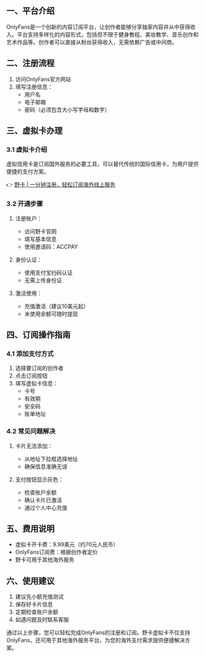 ## 一、平台介绍

OnlyFans是一个创新的内容订阅平台，让创作者能够分享独家内容并从中获得收入。平台支持多样化的内容形式，包括但不限于健身教程、美妆教学、音乐创作和艺术作品等。创作者可以直接从粉丝获得收入，无需依赖广告或中间商。

## 二、注册流程

1. 访问OnlyFans官方网站
2. 填写注册信息：
   - 用户名
   - 电子邮箱
   - 密码（必须包含大小写字母和数字）

## 三、虚拟卡办理

### 3.1 虚拟卡介绍

虚拟信用卡是订阅国外服务的必要工具，可以替代传统的国际信用卡，为用户提供便捷的支付方案。

👉 [野卡 | 一分钟注册，轻松订阅海外线上服务](https://bit.ly/bewildcard)

### 3.2 开通步骤

1. 注册账户：
   - 访问野卡官网
   - 填写基本信息
   - 使用邀请码：ACCPAY

2. 身份认证：
   - 使用支付宝扫码认证
   - 无需上传身份证

3. 激活使用：
   - 充值激活（建议10美元起）
   - 未使用余额可随时提现

## 四、订阅操作指南

### 4.1 添加支付方式

1. 选择要订阅的创作者
2. 点击订阅按钮
3. 填写虚拟卡信息：
   - 卡号
   - 有效期
   - 安全码
   - 账单地址

### 4.2 常见问题解决

1. 卡片无法添加：
   - 从地址下拉框选择地址
   - 确保信息准确无误

2. 支付按钮显示灰色：
   - 检查账户余额
   - 确认卡片已激活
   - 通过个人中心充值

## 五、费用说明

- 虚拟卡开卡费：9.99美元（约70元人民币）
- OnlyFans订阅费：根据创作者定价
- 野卡可用于其他海外服务

## 六、使用建议

1. 建议先小额充值测试
2. 保存好卡片信息
3. 定期检查账户余额
4. 如遇问题及时联系客服

通过以上步骤，您可以轻松完成OnlyFans的注册和订阅。野卡虚拟卡不仅支持OnlyFans，还可用于其他海外服务平台，为您的海外支付需求提供便捷解决方案。